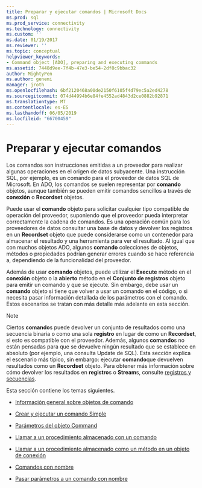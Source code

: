 ```yaml
---
title: Preparar y ejecutar comandos | Microsoft Docs
ms.prod: sql
ms.prod_service: connectivity
ms.technology: connectivity
ms.custom: ''
ms.date: 01/19/2017
ms.reviewer: ''
ms.topic: conceptual
helpviewer_keywords:
- Command object [ADO], preparing and executing commands
ms.assetid: 7448d9ee-7f4b-47e3-be54-2df8c9bbac32
author: MightyPen
ms.author: genemi
manager: jroth
ms.openlocfilehash: 6bf2120468a00de2150f6105f4d79ec5a2ed4278
ms.sourcegitcommit: 074d44994b6e84fe4552ad4843d2ce0882b92871
ms.translationtype: MT
ms.contentlocale: es-ES
ms.lasthandoff: 06/05/2019
ms.locfileid: "66700459"
---
```

# <a name="preparing-and-executing-commands"></a>Preparar y ejecutar comandos
Los comandos son instrucciones emitidas a un proveedor para realizar algunas operaciones en el origen de datos subyacente. Una instrucción SQL, por ejemplo, es un comando para el proveedor de datos SQL de Microsoft. En ADO, los comandos se suelen representar por **comando** objetos, aunque también se pueden emitir comandos sencillos a través de **conexión** o **Recordset** objetos.  
  
 Puede usar el **comando** objeto para solicitar cualquier tipo compatible de operación del proveedor, suponiendo que el proveedor pueda interpretar correctamente la cadena de comandos. Es una operación común para los proveedores de datos consultar una base de datos y devolver los registros en un **Recordset** objeto que puede considerarse como un contenedor para almacenar el resultado y una herramienta para ver el resultado. Al igual que con muchos objetos ADO, algunos **comando** colecciones de objetos, métodos o propiedades podrían generar errores cuando se hace referencia a, dependiendo de la funcionalidad del proveedor.  
  
 Además de usar **comando** objetos, puede utilizar el **Execute** método en el **conexión** objeto o la **abierto** método en el  **Conjunto de registros** objeto para emitir un comando y que se ejecute. Sin embargo, debe usar un **comando** objeto si tiene que volver a usar un comando en el código, o si necesita pasar información detallada de los parámetros con el comando. Estos escenarios se tratan con más detalle más adelante en esta sección.  
  
> [!NOTE]
>  Ciertos **comando**s puede devolver un conjunto de resultados como una secuencia binaria o como una sola **registro** en lugar de como un **Recordset**, si esto es compatible con el proveedor. Además, algunos **comando**s no están pensadas para que se devuelve ningún resultado que se establece en absoluto (por ejemplo, una consulta Update de SQL). Esta sección explica el escenario más típico, sin embargo: ejecutar **comando**que devuelven resultados como un **Recordset** objeto. Para obtener más información sobre cómo devolver los resultados en **registro**s o **Stream**s, consulte [registros y secuencias](../../../ado/guide/data/records-and-streams.md).  
  
 Esta sección contiene los temas siguientes.  
  
-   [Información general sobre objetos de comando](../../../ado/guide/data/command-object-overview.md)  
  
-   [Crear y ejecutar un comando Simple](../../../ado/guide/data/creating-and-executing-a-simple-command.md)  
  
-   [Parámetros del objeto Command](../../../ado/guide/data/command-object-parameters.md)  
  
-   [Llamar a un procedimiento almacenado con un comando](../../../ado/guide/data/calling-a-stored-procedure-with-a-command.md)  
  
-   [Llamar a un procedimiento almacenado como un método en un objeto de conexión](../../../ado/guide/data/calling-a-stored-procedure-as-a-method-on-a-connection-object.md)  
  
-   [Comandos con nombre](../../../ado/guide/data/named-commands.md)  
  
-   [Pasar parámetros a un comando con nombre](../../../ado/guide/data/passing-parameters-to-a-named-command.md)
